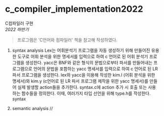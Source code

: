 # c_compiler_implementation2022
C컴파일러 구현  
*2022 하반기*  
> 프로그램은 'C언어와 컴파일러' 책을 참고해 작성하였다. 

1. syntax analysis
Lex는 어휘분석기 프로그램을 자동 생성하기 위해 만들어진 유용한 도구로 어휘 분석을 위한 명세서를 입력으로 하여 c 언어로 된 어휘 분석기 프로그램을 생성한다. yacc은 BNF와 같은 형식의 문법으로부터 파서를 만들어내는 프로그램으로 언어의 문법을 포함하는 yacc 명세서를 입력으로 하여 c 언어로 된 LR 파서 프로그램을 생성한다. lex와 yacc을 이용해 작성한 kim.l (어휘 분석을 위한 명세서)와 kim.y (c언어로 된 LR 파서 프로그램 제작을 위한 yacc 명세서)를 만들어 실제 발생할 action들을 추가한다. syntax.c에 action 추가 시 호출 또는 사용하는 함수들을 정의한다. 이때, 여러가지 타입 선언을 위해 type.h를 작성한다. syntax

2. semantic analysis
//
